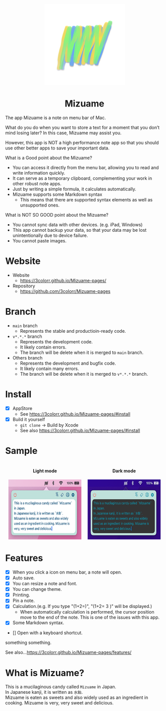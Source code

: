 <div align="center">
  <img src="MizuameLogo.png" alt="Mizuame Logo." width="256" height="256"/>
  <h1>Mizuame</h1>
</div>

The app Mizuame is a note on menu bar of Mac.  

What do you do when you want to store a text for a moment that you don’t mind losing later? In this case, Mizuame may assist you.  

However, this app is NOT a high performance note app so that you should use other better apps to save your important data.  

What is a Good point about the Mizuame?
- You can access it directly from the menu bar, allowing you to read and write information quickly.
- It can serve as a temporary clipboard, complementing your work in other robust note apps.
- Just by writing a simple formula, it calculates automatically.
- Mizuame supports some Markdown syntax
  - This means that there are supported syntax elements as well as unsupported ones.

What is NOT SO GOOD point about the Mizuame?
- You cannot sync data with other devices. (e.g. iPad, Windows)
- This app cannot backup your data, so that your data may be lost unintentionally due to device failure.
- You cannot paste images.

# Website
- Website
  - https://3colorr.github.io/Mizuame-pages/
- Repository
  - https://github.com/3colorr/Mizuame-pages

# Branch
- `main` branch
  - Represents the stable and productioin-ready code.
- `v*.*.*` branch
  - Represents the development code.
  - It likely contain errors.
  - The branch will be delete when it is merged to `main` branch.
- Others branch
  - Represents the development and bugfix code.
  - It likely contain many errors.
  - The branch will be delete when it is merged to `v*.*.*` branch.

# Install
- [x] AppStore
  - See https://3colorr.github.io/Mizuame-pages/#install
- [x] Build it yourself
  - `git clone` -> Build by Xcode
  - See also https://3colorr.github.io/Mizuame-pages/#install

# Sample
<div align="center" style="display: flex;">
  <div style="margin: 0px 10px 0px 10px">
    <h4>Light mode</h4>
    <img src="sample-light.png" alt="Light Mode." width="300" height="190"/>
  </div>
  <div style="margin: 0px 10px 0px 10px">
    <h4>Dark mode</h4>
    <img src="sample-dark.png" alt="Dark Mode." width="300" height="190"/>
  </div>
</div>


# Features
- [x] When you click a icon on menu bar, a note will open.
- [x] Auto save.
- [x] You can resize a note and font.
- [x] You can change theme.
- [x] Printing.
- [x] Pin a note.
- [x] Calculation.(e.g. If you type "(1+2=)", "(1+2= 3 )" will be displayed.)
   - When automatically calculation is performed, the cursor position move to the end of the note. This is one of the issues with this app.
- [x] Some Markdown syntax.
- [] Open with a keyboard shortcut.

something something.  

See also...https://3colorr.github.io/Mizuame-pages/features/  

# What is Mizuame?
This is a mucilaginous candy called `Mizuame` in Japan.  
In Japanese kanji, it is written as `水飴`.  
Mizuame is eaten as sweets and also widely used as an ingredient in cooking. Mizuame is very, very sweet and delicious.
